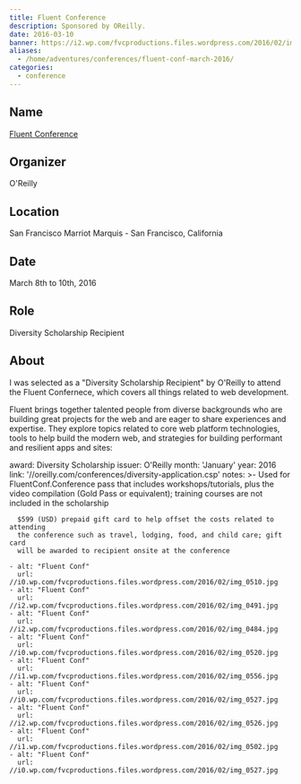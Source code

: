 ```yaml
---
title: Fluent Conference
description: Sponsored by OReilly.
date: 2016-03-10
banner: https://i2.wp.com/fvcproductions.files.wordpress.com/2016/02/img_0526.jpg
aliases:
  - /home/adventures/conferences/fluent-conf-march-2016/
categories:
  - conference
---
```


## Name

[Fluent Conference](//conferences.oreilly.com/fluent/javascript-html-us/ "Fluent Conference")

## Organizer

O'Reilly

## Location

San Francisco Marriot Marquis - San Francisco, California

## Date

March 8th to 10th, 2016

## Role

Diversity Scholarship Recipient

## About

I was selected as a "Diversity Scholarship Recipient" by O'Reilly to attend the Fluent Confernece, which covers all things related to web development.

Fluent brings together talented people from diverse backgrounds who are building great projects for the web and are eager to share experiences and expertise. They explore topics related to core web platform technologies, tools to help build the modern web, and strategies for building performant and resilient apps and sites:

award: Diversity Scholarship
issuer: O'Reilly
month: 'January'
year: 2016
link: '//oreilly.com/conferences/diversity-application.csp'
notes: >-
Used for FluentConf.Conference pass that includes workshops/tutorials, plus the video
compilation (Gold Pass or equivalent); training courses are not included
in the scholarship

      $599 (USD) prepaid gift card to help offset the costs related to attending
      the conference such as travel, lodging, food, and child care; gift card
      will be awarded to recipient onsite at the conference

    - alt: "Fluent Conf"
      url: //i0.wp.com/fvcproductions.files.wordpress.com/2016/02/img_0510.jpg
    - alt: "Fluent Conf"
      url: //i2.wp.com/fvcproductions.files.wordpress.com/2016/02/img_0491.jpg
    - alt: "Fluent Conf"
      url: //i2.wp.com/fvcproductions.files.wordpress.com/2016/02/img_0484.jpg
    - alt: "Fluent Conf"
      url: //i0.wp.com/fvcproductions.files.wordpress.com/2016/02/img_0520.jpg
    - alt: "Fluent Conf"
      url: //i1.wp.com/fvcproductions.files.wordpress.com/2016/02/img_0556.jpg
    - alt: "Fluent Conf"
      url: //i0.wp.com/fvcproductions.files.wordpress.com/2016/02/img_0527.jpg
    - alt: "Fluent Conf"
      url: //i2.wp.com/fvcproductions.files.wordpress.com/2016/02/img_0526.jpg
    - alt: "Fluent Conf"
      url: //i1.wp.com/fvcproductions.files.wordpress.com/2016/02/img_0502.jpg
    - alt: "Fluent Conf"
      url: //i0.wp.com/fvcproductions.files.wordpress.com/2016/02/img_0527.jpg
